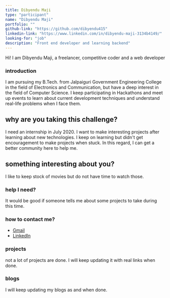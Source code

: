 ```yaml
---
title: Dibyendu Maji
type: "participant"
name: "Dibyendu Maji"
portfolio: ""
github-link: "https://github.com/dibyendu415"
linkedin-link: "https://www.linkedin.com/in/dibyendu-maji-3134b4149/"
looking-for: "job"
description: "Front end developer and learning backend"
---
```


Hi! I am Dibyendu Maji, a freelancer,  competitive coder and a web developer

### introduction

I am pursuing my B.Tech. from Jalpaiguri Government Engineering College in the field of Electronics and Communication, but have a deep interest in the field of Computer Science.
I keep participating in Hackathons and meet up events to learn about current development techniques and understand real-life problems when I face them.

## why are you taking this challenge?

I need an internship in July 2020.
I want to make interesting projects after learning about new technologies.
I keep on learning but didn't get encouragement to make projects when stuck. In this regard, I can get a better community here to help me. 

## something interesting about you?

I like to keep stock of movies but do not have time to watch those. 

### help I need?

It would be good if someone tells me about some projects to take during this time.

### how to contact me?

- [Gmail](mailto:dibyendumaji415@gmail.com)
- [LinkedIn](https://www.linkedin.com/in/dibyendu-maji-3134b4149/)

### projects

not a lot of projects are done. I will keep updating it with real links when done.

### blogs

I will keep updating my blogs as and when done.
